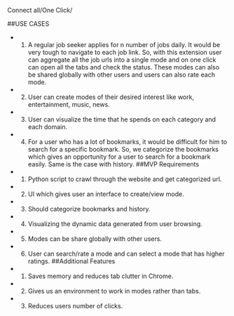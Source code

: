 Connect all/One Click/

##USE CASES
* 1.	A regular job seeker applies for n number of jobs daily. It would be very tough to navigate to each job link. So, with this extension user can aggregate all the job urls into a single mode and on one click can open all the tabs and check the status. These modes can also be shared globally with other users and users can also rate each mode.
* 2.	User can create modes of their desired interest like work, entertainment, music, news.
* 3.	User can visualize the time that he spends on each category and each domain.
* 4.	For a user who has a lot of bookmarks, it would be difficult for him to search for a specific bookmark. So, we categorize the bookmarks which gives an opportunity for a user to search for a bookmark easily. Same is the case with history.
##MVP Requirements
* 1.	Python script to crawl through the website and get categorized url.
* 2.	UI which gives user an interface to create/view mode.
* 3.	Should categorize bookmarks and history.
* 4.	Visualizing the dynamic data generated from user browsing.
* 5.	Modes can be share globally with other users.
* 6.	User can search/rate a mode and can select a mode that has higher ratings.
##Additional Features
* 1.	Saves memory and reduces tab clutter in Chrome.
* 2.	Gives us an environment to work in modes rather than tabs.
* 3.	Reduces users number of clicks.




